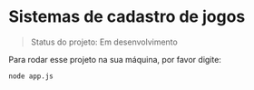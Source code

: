 <h1>Sistemas de cadastro de jogos</h1>

 > Status do projeto: Em desenvolvimento
 
 Para rodar esse projeto na sua máquina, por favor digite:
 
 ```
 node app.js
 ```
